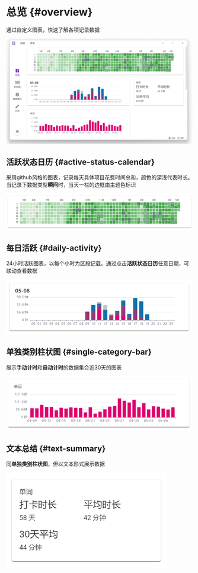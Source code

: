 # 总览 {#overview}

通过自定义图表，快速了解各项记录数据

![](../..//public/assets/zh/overview/overview.png)

## 活跃状态日历 {#active-status-calendar}

采用github风格的图表，记录每天具体项目花费时间总和，颜色的深浅代表时长。当记录下数据类型**瞬间**时，当天一栏的边框由主题色标识

![](../..//public/assets/zh/overview/active-status-calendar.png)


## 每日活跃 {#daily-activity}

24小时活跃图表，以每个小时为区段记载。通过点击**活跃状态日历**任意日期，可联动查看数据

![](../..//public/assets/zh/overview/daily-activity.png)


## 单独类别柱状图 {#single-category-bar}

展示**手动计时**和**自动计时**的数据集合近30天的图表

![](../..//public/assets/zh/overview/single-category-bar.png)


## 文本总结 {#text-summary}

同**单独类别柱状图**，但以文本形式展示数据

![](../..//public/assets/zh/overview/text-summary.png)
